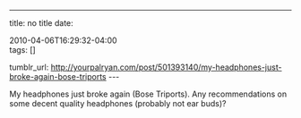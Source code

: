 ---
title: no title
date:

 2010-04-06T16:29:32-04:00  
tags:  []

tumblr_url:
http://yourpalryan.com/post/501393140/my-headphones-just-broke-again-bose-triports
\-\--

My headphones just broke again (Bose Triports). Any recommendations on
some decent quality headphones (probably not ear buds)?
